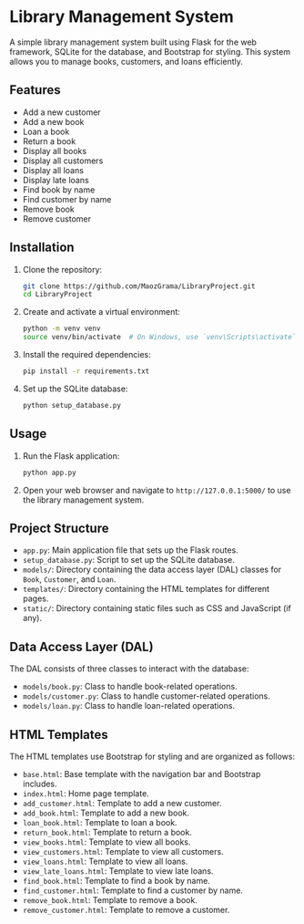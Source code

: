 # Library Management System

A simple library management system built using Flask for the web framework, SQLite for the database, and Bootstrap for styling. This system allows you to manage books, customers, and loans efficiently.

## Features

- Add a new customer
- Add a new book
- Loan a book
- Return a book
- Display all books
- Display all customers
- Display all loans
- Display late loans
- Find book by name
- Find customer by name
- Remove book
- Remove customer

## Installation

1. Clone the repository:
   ```bash
   git clone https://github.com/MaozGrama/LibraryProject.git
   cd LibraryProject
   ```

2. Create and activate a virtual environment:
   ```bash
   python -m venv venv
   source venv/bin/activate  # On Windows, use `venv\Scripts\activate`
   ```

3. Install the required dependencies:
   ```bash
   pip install -r requirements.txt
   ```

4. Set up the SQLite database:
   ```bash
   python setup_database.py
   ```

## Usage

1. Run the Flask application:
   ```bash
   python app.py
   ```

2. Open your web browser and navigate to `http://127.0.0.1:5000/` to use the library management system.

## Project Structure

- `app.py`: Main application file that sets up the Flask routes.
- `setup_database.py`: Script to set up the SQLite database.
- `models/`: Directory containing the data access layer (DAL) classes for `Book`, `Customer`, and `Loan`.
- `templates/`: Directory containing the HTML templates for different pages.
- `static/`: Directory containing static files such as CSS and JavaScript (if any).

## Data Access Layer (DAL)

The DAL consists of three classes to interact with the database:

- `models/book.py`: Class to handle book-related operations.
- `models/customer.py`: Class to handle customer-related operations.
- `models/loan.py`: Class to handle loan-related operations.

## HTML Templates

The HTML templates use Bootstrap for styling and are organized as follows:

- `base.html`: Base template with the navigation bar and Bootstrap includes.
- `index.html`: Home page template.
- `add_customer.html`: Template to add a new customer.
- `add_book.html`: Template to add a new book.
- `loan_book.html`: Template to loan a book.
- `return_book.html`: Template to return a book.
- `view_books.html`: Template to view all books.
- `view_customers.html`: Template to view all customers.
- `view_loans.html`: Template to view all loans.
- `view_late_loans.html`: Template to view late loans.
- `find_book.html`: Template to find a book by name.
- `find_customer.html`: Template to find a customer by name.
- `remove_book.html`: Template to remove a book.
- `remove_customer.html`: Template to remove a customer.
